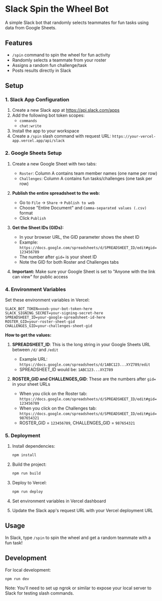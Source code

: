 # Slack Spin the Wheel Bot

A simple Slack bot that randomly selects teammates for fun tasks using data from Google Sheets.

## Features

- `/spin` command to spin the wheel for fun activity
- Randomly selects a teammate from your roster
- Assigns a random fun challenge/task
- Posts results directly in Slack

## Setup

### 1. Slack App Configuration

1. Create a new Slack app at https://api.slack.com/apps
2. Add the following bot token scopes:
   - `commands`
   - `chat:write`
3. Install the app to your workspace
4. Create a `/spin` slash command with request URL: `https://your-vercel-app.vercel.app/api/slack`

### 2. Google Sheets Setup

1. Create a new Google Sheet with two tabs:

   - `Roster`: Column A contains team member names (one name per row)
   - `Challenges`: Column A contains fun tasks/challenges (one task per row)

2. **Publish the entire spreadsheet to the web:**

   - Go to `File` → `Share` → `Publish to web`
   - Choose "Entire Document" and `Comma-separated values (.csv)` format
   - Click `Publish`

3. **Get the Sheet IDs (GIDs):**

   - In your browser URL, the GID parameter shows the sheet ID
   - Example: `https://docs.google.com/spreadsheets/d/SPREADSHEET_ID/edit#gid=123456789`
   - The number after `gid=` is your sheet ID
   - Note the GID for both Roster and Challenges tabs

4. **Important:** Make sure your Google Sheet is set to "Anyone with the link can view" for public access

### 4. Environment Variables

Set these environment variables in Vercel:

```
SLACK_BOT_TOKEN=xoxb-your-bot-token-here
SLACK_SIGNING_SECRET=your-signing-secret-here
SPREADSHEET_ID=your-google-spreadsheet-id-here
ROSTER_GID=your-roster-sheet-gid
CHALLENGES_GID=your-challenges-sheet-gid
```

**How to get the values:**

1. **SPREADSHEET_ID**: This is the long string in your Google Sheets URL between `/d/` and `/edit`

   - Example URL: `https://docs.google.com/spreadsheets/d/1ABC123...XYZ789/edit`
   - SPREADSHEET_ID would be: `1ABC123...XYZ789`

2. **ROSTER_GID and CHALLENGES_GID**: These are the numbers after `gid=` in your sheet URLs
   - When you click on the Roster tab: `https://docs.google.com/spreadsheets/d/SPREADSHEET_ID/edit#gid=123456789`
   - When you click on the Challenges tab: `https://docs.google.com/spreadsheets/d/SPREADSHEET_ID/edit#gid=987654321`
   - ROSTER_GID = `123456789`, CHALLENGES_GID = `987654321`

### 5. Deployment

1. Install dependencies:

   ```bash
   npm install
   ```

2. Build the project:

   ```bash
   npm run build
   ```

3. Deploy to Vercel:

   ```bash
   npm run deploy
   ```

4. Set environment variables in Vercel dashboard
5. Update the Slack app's request URL with your Vercel deployment URL

## Usage

In Slack, type `/spin` to spin the wheel and get a random teammate with a fun task!

## Development

For local development:

```bash
npm run dev
```

Note: You'll need to set up ngrok or similar to expose your local server to Slack for testing slash commands.
